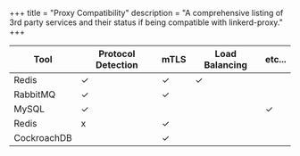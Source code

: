 +++
title = "Proxy Compatibility"
description = "A comprehensive listing of 3rd party services and their status if being compatible with linkerd-proxy."
+++

| Tool     | Protocol Detection | mTLS | Load Balancing | etc... |
|----------|--------------------|------|----------------|--------|
| Redis    | ✓                 | ✓    | ✓             |        |
| RabbitMQ | ✓                 | ✓     |               |        |
| MySQL    | ✓                 |      |               | ✓      |
| Redis    | x                 | ✓     |              |         |
| CockroachDB    |                  | ✓     |              |         |